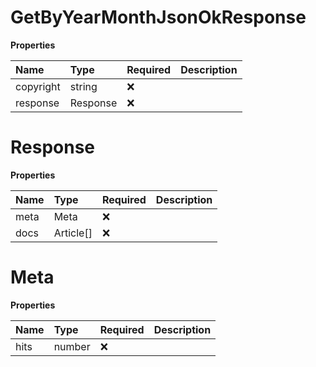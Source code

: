# GetByYearMonthJsonOkResponse

**Properties**

| Name      | Type     | Required | Description |
| :-------- | :------- | :------- | :---------- |
| copyright | string   | ❌       |             |
| response  | Response | ❌       |             |

# Response

**Properties**

| Name | Type      | Required | Description |
| :--- | :-------- | :------- | :---------- |
| meta | Meta      | ❌       |             |
| docs | Article[] | ❌       |             |

# Meta

**Properties**

| Name | Type   | Required | Description |
| :--- | :----- | :------- | :---------- |
| hits | number | ❌       |             |
